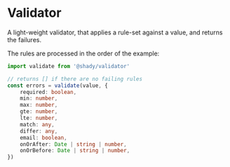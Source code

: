 # Validator

A light-weight validator, that applies a rule-set against a value, and returns the failures.

The rules are processed in the order of the example:

```typescript
import validate from '@shady/validator'

// returns [] if there are no failing rules
const errors = validate(value, {
    required: boolean,
    min: number,
    max: number,
    gte: number,
    lte: number,
    match: any,
    differ: any,
    email: boolean,
    onOrAfter: Date | string | number,
    onOrBefore: Date | string | number,
})
```
